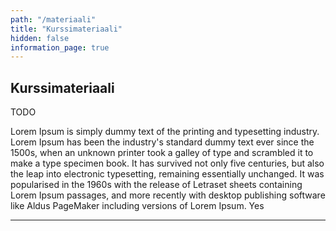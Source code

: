 ```yaml
---
path: "/materiaali"
title: "Kurssimateriaali"
hidden: false
information_page: true
---
```


## Kurssimateriaali

TODO

<text-box name="text box component">

Lorem Ipsum is simply dummy text of the printing and typesetting industry. Lorem Ipsum has been the industry's standard dummy text ever since the 1500s, when an unknown printer took a galley of type and scrambled it to make a type specimen book. It has survived not only five centuries, but also the leap into electronic typesetting, remaining essentially unchanged. It was popularised in the 1960s with the release of Letraset sheets containing Lorem Ipsum passages, and more recently with desktop publishing software like Aldus PageMaker including versions of Lorem Ipsum. Yes

<music-sheet name="Music Sheet Component" notation='D'></music-sheet>

<hr>

<music-sheet name="Only notes" notation='CDEF GABcDF|' only_notes=true></music-sheet>

<check-answer isCorrect="true"></check-answer>

</text-box>

<music-exercise required=5 name="Sointu nuotti ja kuuntelu" description="Tunnista sointujen pohjasävel ja tyyppi" type="chords"></music-exercise>
